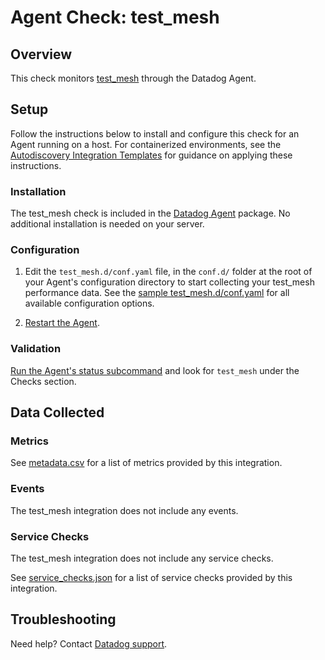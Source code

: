 # Agent Check: test_mesh

## Overview

This check monitors [test_mesh][1] through the Datadog Agent.

## Setup

Follow the instructions below to install and configure this check for an Agent running on a host. For containerized environments, see the [Autodiscovery Integration Templates][3] for guidance on applying these instructions.

### Installation

The test_mesh check is included in the [Datadog Agent][2] package.
No additional installation is needed on your server.

### Configuration

1. Edit the `test_mesh.d/conf.yaml` file, in the `conf.d/` folder at the root of your Agent's configuration directory to start collecting your test_mesh performance data. See the [sample test_mesh.d/conf.yaml][4] for all available configuration options.

2. [Restart the Agent][5].

### Validation

[Run the Agent's status subcommand][6] and look for `test_mesh` under the Checks section.

## Data Collected

### Metrics

See [metadata.csv][7] for a list of metrics provided by this integration.

### Events

The test_mesh integration does not include any events.

### Service Checks

The test_mesh integration does not include any service checks.

See [service_checks.json][8] for a list of service checks provided by this integration.

## Troubleshooting

Need help? Contact [Datadog support][9].


[1]: **LINK_TO_INTEGRATION_SITE**
[2]: https://app.datadoghq.com/account/settings/agent/latest
[3]: https://docs.datadoghq.com/agent/kubernetes/integrations/
[4]: https://github.com/DataDog/integrations-core/blob/master/test_mesh/datadog_checks/test_mesh/data/conf.yaml.example
[5]: https://docs.datadoghq.com/agent/guide/agent-commands/#start-stop-and-restart-the-agent
[6]: https://docs.datadoghq.com/agent/guide/agent-commands/#agent-status-and-information
[7]: https://github.com/DataDog/integrations-core/blob/master/test_mesh/metadata.csv
[8]: https://github.com/DataDog/integrations-core/blob/master/test_mesh/assets/service_checks.json
[9]: https://docs.datadoghq.com/help/
